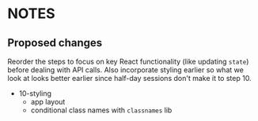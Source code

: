 # NOTES

## Proposed changes

Reorder the steps to focus on key React functionality (like updating `state`) before dealing with API calls. Also incorporate styling earlier so what we look at looks better earlier since half-day sessions don't make it to step 10.

- 10-styling
  * app layout
  * conditional class names with `classnames` lib
